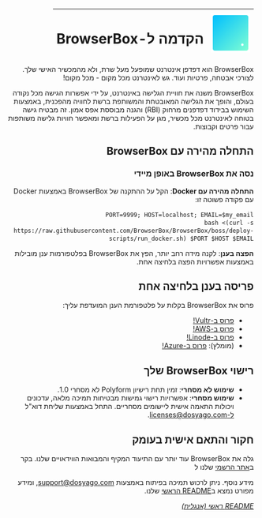 <div dir="rtl">

| <img style="width:80px; height:80px;" src="https://raw.githubusercontent.com/BrowserBox/BrowserBox/boss/docs/icon.svg" alt="BrowserBox Logo 2023"> | <h1>הקדמה ל-BrowserBox</h1> |
|------|------|

<p dir=rtl>BrowserBox הוא דפדפן אינטרנט שמופעל מעל שרת, ולא מהמכשיר האישי שלך. לצורכי אבטחה, פרטיות ועוד. גש לאינטרנט מכל מקום - מכל מקום! </p>

<p dir=rtl>BrowserBox משנה את חוויית הגלישה באינטרנט, על ידי אפשרות הגישה מכל נקודה בעולם, והופך את הגלישה המאובטחת והמשותפת ברשת לחוויה מהפכנית, באמצעות השימוש בבידוד דפדפנים מרחוק (RBI) והגנה מבוססת אפס אמון. זה מבטיח גישה בטוחה לאינטרנט מכל מכשיר, מגן על הפעילות ברשת ומאפשר חוויות גלישה משותפות עבור פרטים וקבוצות. </p>

## התחלה מהירה עם BrowserBox

### נסה את BrowserBox באופן מיידי

**התחלה מהירה עם Docker**: הקל על ההתקנה של BrowserBox באמצעות Docker עם פקודה פשוטה זו:

```console
PORT=9999; HOST=localhost; EMAIL=$my_email
bash <(curl -s https://raw.githubusercontent.com/BrowserBox/BrowserBox/boss/deploy-scripts/run_docker.sh) $PORT $HOST $EMAIL
```

**הפצה בענן**: לקנה מידה רחב יותר, הפץ את BrowserBox בפלטפורמות ענן מובילות באמצעות אפשרויות הפצה בלחיצה אחת.

## פריסה בענן בלחיצה אחת
פרוס את BrowserBox בקלות על פלטפורמת הענן המועדפת עליך:

- [פרוס ב-Vultr!](https://my.vultr.com/deploy?marketplace_app=browserbox&marketplace_vendor_username=DOSYAGO&_gl=1*66yk24*_ga*NDY0MTUzODIzLjE2OTM0Nzg4MDA.*_ga_K6536FHN4D*MTcwNTM3NzY0NS40NC4xLjE3MDUzNzgyMzMuMjguMC4w)
- [פרוס ב-AWS!](https://us-east-1.console.aws.amazon.com/cloudformation/home#/stacks/quickcreate?stackName=My-BrowserBox&templateURL=https://dosyago-external.s3.us-west-1.amazonaws.com/cloud-formation-template.yaml)
- [פרוס ב-Linode!](https://cloud.linode.com/linodes/create?type=StackScripts&subtype=Community&stackScriptID=1279678)
- (מומלץ): [פרוס ב-Azure!](https://portal.azure.com/#create/Microsoft.Template/uri/https%3A%2F%2Fraw.githubusercontent.com%2FAzure%2Fazure-quickstart-templates%2Fmaster%2Fapplication-workloads%2Fdosyago%2Fbrowserbox%2Fazuredeploy.json/createUIDefinitionUri/https%3A%2F%2Fraw.githubusercontent.com%2FAzure%2Fazure-quickstart-templates%2Fmaster%2Fapplication-workloads%2Fdosyago%2Fbrowserbox%2FcreateUiDefinition.json)

## רישוי BrowserBox שלך

- **שימוש לא מסחרי**: זמין תחת רישיון Polyform לא מסחרי 1.0.
- **שימוש מסחרי**: אפשרויות רישוי גמישות מבטיחות תמיכה מלאה, עדכונים ויכולות התאמה אישית ליישומים מסחריים. התחל באמצעות שליחת דוא"ל ל-licenses@dosyago.com.

## חקור והתאם אישית בעומק

גלה את BrowserBox עוד יותר עם התיעוד המקיף והמבואות הווידאויים שלנו. בקר ב[אתר הרשמי](https://dosyago.com) שלנו ל

מידע נוסף. ניתן לרכוש תמיכה בפיתוח באמצעות support@dosyago.com, ומידע מפורט נמצא ב[README הראשי](https://github.com/BrowserBox/BrowserBox) שלנו.

*[README ראשי (אנגלית)](https://github.com/BrowserBox/BrowserBox?tab=readme-ov-file#browserbox-)*

</div>
